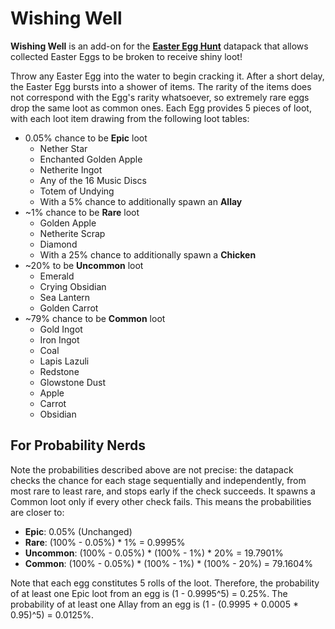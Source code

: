 # Wishing Well

**Wishing Well** is an add-on for the **[Easter Egg Hunt](https://github.com/Drakonkinst/DrakonsDatapacks/tree/master/datapacks/dc_easter_hunt)** datapack that allows collected Easter Eggs to be broken to receive shiny loot!

Throw any Easter Egg into the water to begin cracking it. After a short delay, the Easter Egg bursts into a shower of items. The rarity of the items does not correspond with the Egg's rarity whatsoever, so extremely rare eggs drop the same loot as common ones. Each Egg provides 5 pieces of loot, with each loot item drawing from the following loot tables:

* 0.05% chance to be **Epic** loot
  * Nether Star
  * Enchanted Golden Apple
  * Netherite Ingot
  * Any of the 16 Music Discs
  * Totem of Undying
  * With a 5% chance to additionally spawn an **Allay**
* ~1% chance to be **Rare** loot
  * Golden Apple
  * Netherite Scrap
  * Diamond
  * With a 25% chance to additionally spawn a **Chicken**
* ~20% to be **Uncommon** loot
  * Emerald
  * Crying Obsidian
  * Sea Lantern
  * Golden Carrot
* ~79% chance to be **Common** loot
  * Gold Ingot
  * Iron Ingot
  * Coal
  * Lapis Lazuli
  * Redstone
  * Glowstone Dust
  * Apple
  * Carrot
  * Obsidian

## For Probability Nerds

Note the probabilities described above are not precise: the datapack checks the chance for each stage sequentially and independently, from most rare to least rare, and stops early if the check succeeds. It spawns a Common loot only if every other check fails. This means the probabilities are closer to:

* **Epic**: 0.05% (Unchanged)
* **Rare**: (100% - 0.05%) \* 1% = 0.9995%
* **Uncommon**: (100% - 0.05%) \* (100% - 1%) \* 20% = 19.7901%
* **Common**: (100% - 0.05%) \* (100% - 1%) \* (100% - 20%) = 79.1604%

Note that each egg constitutes 5 rolls of the loot. Therefore, the probability of at least one Epic loot from an egg is (1 - 0.9995^5) = 0.25%. The probability of at least one Allay from an egg is (1 - (0.9995 + 0.0005 * 0.95)^5) = 0.0125%.
